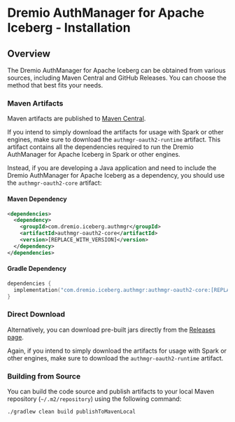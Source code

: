 <!--
Copyright (C) 2025 Dremio Corporation

Licensed under the Apache License, Version 2.0 (the "License");
you may not use this file except in compliance with the License.
You may obtain a copy of the License at

    http://www.apache.org/licenses/LICENSE-2.0

Unless required by applicable law or agreed to in writing, software
distributed under the License is distributed on an "AS IS" BASIS,
WITHOUT WARRANTIES OR CONDITIONS OF ANY KIND, either express or implied.
See the License for the specific language governing permissions and
limitations under the License.
-->
# Dremio AuthManager for Apache Iceberg - Installation

## Overview

The Dremio AuthManager for Apache Iceberg can be obtained from various sources, including
Maven Central and GitHub Releases. You can choose the method that best fits your needs.

### Maven Artifacts

Maven artifacts are published to 
[Maven Central](https://central.sonatype.com/namespace/com.dremio.iceberg.authmgr).

If you intend to simply download the artifacts for usage with Spark or other
engines, make sure to download the `authmgr-oauth2-runtime` artifact. This
artifact contains all the dependencies required to run the Dremio AuthManager
for Apache Iceberg in Spark or other engines.

Instead, if you are developing a Java application and need to include the Dremio
AuthManager for Apache Iceberg as a dependency, you should use the
`authmgr-oauth2-core` artifact:

#### Maven Dependency

```xml
<dependencies>
  <dependency>
    <groupId>com.dremio.iceberg.authmgr</groupId>
    <artifactId>authmgr-oauth2-core</artifactId>
    <version>[REPLACE_WITH_VERSION]</version>
  </dependency>
</dependencies>
```

#### Gradle Dependency

```kotlin
dependencies {
  implementation("com.dremio.iceberg.authmgr:authmgr-oauth2-core:[REPLACE_WITH_VERSION]")
}
```

### Direct Download

Alternatively, you can download pre-built jars directly from the
[Releases page](https://github.com/dremio/iceberg-auth-manager/releases).

Again, if you intend to simply download the artifacts for usage with Spark or other
engines, make sure to download the `authmgr-oauth2-runtime` artifact.

### Building from Source

You can build the code source and publish artifacts to your local Maven repository 
(`~/.m2/repository`) using the following command:

```bash
./gradlew clean build publishToMavenLocal
```
